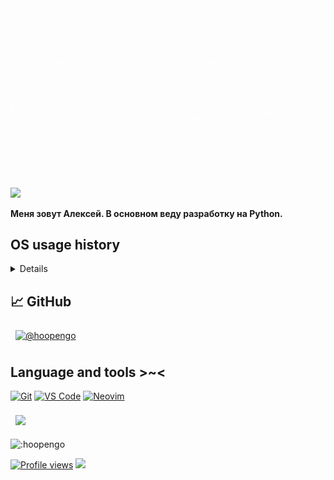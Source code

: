 <img src="/hi, im hoopengo.gif" style="background-repeat: no-repeat;" />
<a href="https://t.me/hoopengo"><img src="https://img.shields.io/badge/%20-tg-0088cc?logo=telegram" /></a>

**Меня зовут Алексей. В основном веду разработку на Python.**

## **OS usage history**

<details>

 - [x] Use Arch btw (__now__, 300 days) 🤔 
 - [x] Fedora (200 days) 💖
 - [x] Manjaro (1 year) ❤️
 - [x] Ubuntu (6 months)
 - [x] Windows10 (5 years) 🆙
 - [ ] Windows11?
 - [ ] Debian?
</details>

## 📈 GitHub
<!-- GitHub Stats -->
<a href="https://github.com/hoopengo">
  <img align="center" style="margin:0.5rem" src="https://github-readme-stats.vercel.app/api?username=hoopengo&show_icons=true&count_private=true&hide_border=true&title_color=ffffff&text_color=ffffff&icon_color=ffffff&bg_color=1F1F1F" alt="@hoopengo" />
</a>

## Language and tools >~<
[![Git](https://img.shields.io/badge/-Git-%23F05032?style=flat-square&logo=git&logoColor=%23ffffff)](https://git-scm.com)
[![VS Code](https://img.shields.io/badge/-VSCode-%23007ACC?style=flat-square&logo=visual-studio-code)](https://code.visualstudio.com/)
[![Neovim](https://img.shields.io/badge/-Neovim-darkgreen?style=flat-square&logo=neovim)](https://neovim.io/)

<a href="https://github.com/hoopengo">
  <img align="center" style="margin:0.5rem" src="https://github-readme-stats.vercel.app/api/top-langs/?username=hoopengo&hide=html,css,batchfile,shell,dockerfile&hide_border=true&title_color=ffffff&text_color=ffffff&icon_color=ffffff&bg_color=1F1F1F" />
</a>

<!-- ##  🎶 **Currently Playing** -->
<!-- [![Spotify](hoopengo.pw/api/spotify/black)](https://open.spotify.com/user/3147wdktvd6usacgzwkklr67fu6e) -->

<br>

![:hoopengo](https://count.getloli.com/get/@:hoopengo?theme=moebooru)
 
[![Profile views](https://gpvc.arturio.dev/hoopengo)](https://github.com/hoopengo)
<a href="www.mongodb.com"><img src="https://img.shields.io/badge/db-mongo-informational?style=flat&logo=mongodb&logoColor=white&color=00000" /></a>
